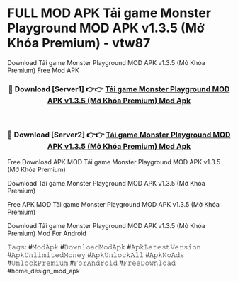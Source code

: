 # FULL MOD APK Tải game Monster Playground MOD APK v1.3.5 (Mở Khóa Premium) - vtw87
Download Tải game Monster Playground MOD APK v1.3.5 (Mở Khóa Premium) Free Mod APK

<div align="center">
<h3>🔴 Download [Server1] 👉👉 <a href="https://apk-comot.site?title=Tải_game_Monster_Playground_MOD_APK_v1.3.5_(Mở_Khóa_Premium)">Tải game Monster Playground MOD APK v1.3.5 (Mở Khóa Premium) Mod Apk</a></h3><br>

<h3>🔴 Download [Server2] 👉👉 <a href="https://apk-comot.site?title=Tải_game_Monster_Playground_MOD_APK_v1.3.5_(Mở_Khóa_Premium)">Tải game Monster Playground MOD APK v1.3.5 (Mở Khóa Premium) Mod Apk</a></h3>
</div>


Free Download APK MOD Tải game Monster Playground MOD APK v1.3.5 (Mở Khóa Premium)

Download Tải game Monster Playground MOD APK v1.3.5 (Mở Khóa Premium) 

Free APK MOD Tải game Monster Playground MOD APK v1.3.5 (Mở Khóa Premium) 

Download Tải game Monster Playground MOD APK v1.3.5 (Mở Khóa Premium) Mod For Android

𝚃𝚊𝚐𝚜: #𝙼𝚘𝚍𝙰𝚙𝚔 #𝙳𝚘𝚠𝚗𝚕𝚘𝚊𝚍𝙼𝚘𝚍𝙰𝚙𝚔 #𝙰𝚙𝚔𝙻𝚊𝚝𝚎𝚜𝚝𝚅𝚎𝚛𝚜𝚒𝚘𝚗 #𝙰𝚙𝚔𝚄𝚗𝚕𝚒𝚖𝚒𝚝𝚎𝚍𝙼𝚘𝚗𝚎𝚢 #𝙰𝚙𝚔𝚄𝚗𝚕𝚘𝚌𝚔𝙰𝚕𝚕 #𝙰𝚙𝚔𝙽𝚘𝙰𝚍𝚜 #𝚄𝚗𝚕𝚘𝚌𝚔𝙿𝚛𝚎𝚖𝚒𝚞𝚖 #𝙵𝚘𝚛𝙰𝚗𝚍𝚛𝚘𝚒𝚍 #𝙵𝚛𝚎𝚎𝙳𝚘𝚠𝚗𝚕𝚘𝚊𝚍 #home_design_mod_apk